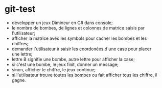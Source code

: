 # git-test
- développer un jeux Dimineur en C# dans console;
- le nombre de bombes, de lignes et colonnes de matrice saisis par l'utilisateur;
- afficher la matrice avec les symbols pour cacher les bombes et les chiffres;
- demander l'utilisateur à saisir les coordonées d'une case pour placer une lettre;
- lettre B signifie une bombe, autre lettre pour afficher la case;
- si c'est une bombe, le jeux finit, donner un message;
- sinon, afficher le chiffre, le jeux continue;
- si l'utilisateur trouve toutes les bombes ou fait afficher tous les chiffre, il gagne.

